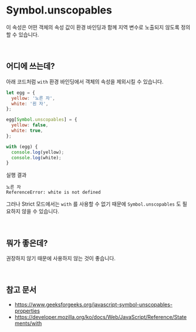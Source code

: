 # Symbol.unscopables

이 속성은 어떤 객체의 속성 값이 환경 바인딩과 함께 지역 변수로 노출되지 않도록 정의할 수 있습니다.

<br/>

## 어디에 쓰는데?

아래 코드처럼 `with` 환경 바인딩에서 객체의 속성을 제외시킬 수 있습니다.

```js
let egg = {
  yellow: '노른 자',
  white: '흰 자',
};

egg[Symbol.unscopables] = {
  yellow: false,
  white: true,
};

with (egg) {
  console.log(yellow);
  console.log(white);
}
```

실행 결과
```
노른 자
ReferenceError: white is not defined
```

그러나 Strict 모드에서는 `with` 를 사용할 수 없기 때문에 `Symbol.unscopables` 도 필요하지 않을 수 있습니다.

<br/>

## 뭐가 좋은데?

권장하지 않기 때문에 사용하지 않는 것이 좋습니다.

<br/>

## 참고 문서

- https://www.geeksforgeeks.org/javascript-symbol-unscopables-properties
- https://developer.mozilla.org/ko/docs/Web/JavaScript/Reference/Statements/with
